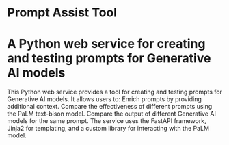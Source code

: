 # Prompt Assist Tool
# A Python web service for creating and testing prompts for Generative AI models

This Python web service provides a tool for creating and testing prompts for Generative AI models. It allows users to:
Enrich prompts by providing additional context.
Compare the effectiveness of different prompts using the PaLM text-bison model.
Compare the output of different Generative AI models for the same prompt.
The service uses the FastAPI framework, Jinja2 for templating, and a custom library for interacting with the PaLM model.

